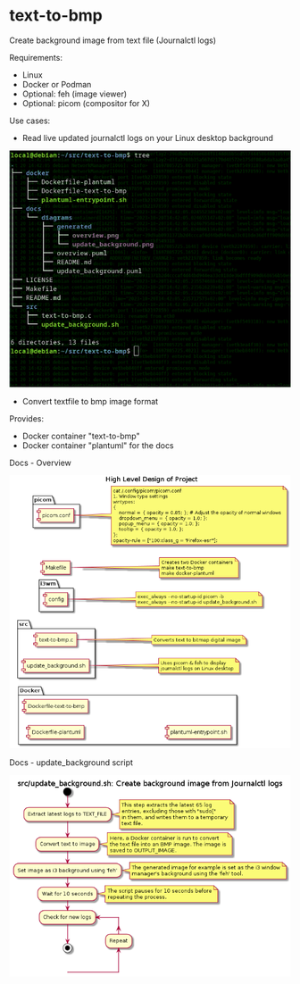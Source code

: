 # text-to-bmp
Create background image from text file (Journalctl logs)

Requirements:
- Linux
- Docker or Podman
- Optional: feh (image viewer)
- Optional: picom (compositor for X)

Use cases:
- Read live updated journalctl logs on your Linux desktop background

![example](./docs/examples/Linux-i3wm-example.png)

- Convert textfile to bmp image format

Provides:
- Docker container "text-to-bmp"
- Docker container "plantuml" for the docs

Docs - Overview

![overview](./docs/diagrams/generated/overview.png)

Docs - update_background script

![overview](./docs/diagrams/generated/update_background.png)

